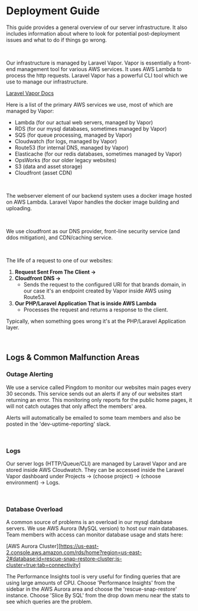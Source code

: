 # Deployment Guide

This guide provides a general overview of our server infrastructure.
It also includes information about where to look for potential post-deployment 
issues and what to do if things go wrong.

<br>

Our infrastructure is managed by Laravel Vapor. Vapor is essentially a front-end management tool for various
AWS services. It uses AWS Lambda to process the http requests. Laravel Vapor has a powerful CLI tool which we use
to manage our infrastructure.

[Laravel Vapor Docs](https://docs.vapor.build/)

Here is a list of the primary AWS services we use, most of which are managed by Vapor:
- Lambda (for our actual web servers, managed by Vapor)
- RDS (for our mysql databases, sometimes managed by Vapor)
- SQS (for queue processing, managed by Vapor)
- Cloudwatch (for logs, managed by Vapor)
- Route53 (for internal DNS, managed by Vapor)
- Elasticache (for our redis databases, sometimes managed by Vapor)
- OpsWorks (for our older legacy websites)
- S3 (data and asset storage)
- Cloudfront (asset CDN)

<br>
  
The webserver element of our backend system uses a docker image hosted on AWS Lambda. Laravel Vapor handles the docker
image building and uploading.

<br>

We use cloudfront as our DNS provider, front-line security service (and ddos mitigation), and CDN/caching service.

<br>

The life of a request to one of our websites:

1. **Request Sent From The Client ->** 
1. **Cloudfront DNS ->**
   - Sends the request to the configured URI for that brands domain, in our case it's an endpoint created 
   by Vapor inside AWS using Route53.
1. **Our PHP/Laravel Application That is inside AWS Lambda**
   - Processes the request and returns a response to the client.
    
Typically, when something goes wrong it's at the PHP/Laravel Application layer.

<br>

## Logs & Common Malfunction Areas

### Outage Alerting
We use a service called Pingdom to monitor our websites main pages every 30 seconds. This service sends out an alerts if
any of our websites start returning an error. This monitoring only reports for the public home pages, it will not catch
outages that only affect the members' area.  

Alerts will automatically be emailed to some team members and also be posted in the 'dev-uptime-reporting' slack.

<br>

### Logs
Our server logs (HTTP/Queue/CLI) are managed by Laravel Vapor and are stored inside AWS Cloudwatch. 
They can be accessed inside the Laravel Vapor dashboard under 
Projects -> (choose project) -> (choose environment) -> Logs.

<br>

### Database Overload
A common source of problems is an overload in our mysql database servers. We use AWS Aurora (MySQL version) to host 
our main databases. Team members with access can monitor database usage and stats here:

[AWS Aurora Cluster][https://us-east-2.console.aws.amazon.com/rds/home?region=us-east-2#database:id=rescue-snap-restore-cluster;is-cluster=true;tab=connectivity]

The Performance Insights tool is very useful for finding queries that are using large amounts of CPU. Choose 
'Performance Insights' from the sidebar in the AWS Aurora area and choose the 'rescue-snap-restore' instance. Choose 
'Slice By SQL' from the drop down menu near the stats to see which queries are the problem.